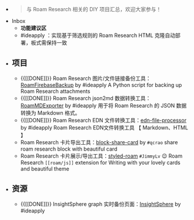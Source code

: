 - > 与 Roam Research 相关的 DIY 项目汇总，欢迎大家参与！
- Inbox
    - __功能建议区__
    - #ideapply ：实现基于筛选规则的 Roam Research HTML 克隆自动部署，板式需保持一致
- ## 项目
    - {{[[DONE]]}} Roam Research 图片/文件链接备份工具：[RoamFirebaseBackup](https://github.com/ideapply/RoamFirebaseBackup) by #ideapply
A Python script for backing up Roam Research attachments
    - {{[[DONE]]}} Roam Research json2md 数据转换工具：[RoamMDExporter](https://github.com/ideapply/RoamMDExporter) by #ideapply
用于将 Roam Research 的 JSON 数据转换为 Markdown 格式。
    - {{[[DONE]]}} Roam Research EDN 文件转换工具：[edn-file-processor](https://github.com/ideapply/edn-file-processor) by #ideapply
Roam Research EDN文件转换工具 【 Markdown、HTML 】
    - Roam Research 卡片导出工具：[block-share-card](https://github.com/qcrao/block-share-card) by `#qcrao`
share roam research block with beautiful card
    - Roam Research 卡片展示/导出工具：[styled-roam](https://github.com/JimmyLv/styled-roam) `#JimmyLv`
😉 Roam Research `[[roam/js]]` extension for Writing with your lovely cards and beautiful theme
- ## 资源
    - {{[[DONE]]}} InsightSphere graph 实时备份页面：[InsightSphere](https://github.com/ideapply/InsightSphere) by #ideapply
